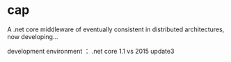 # cap

A .net core middleware of eventually consistent in distributed architectures, now developing...

development environment ： 
  .net core 1.1
  vs 2015 update3
